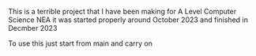This is a terrible project that I have been making for A Level Computer Science NEA it was started properly around October 2023 and finished in Decmber 2023

To use this just start from main and carry on
